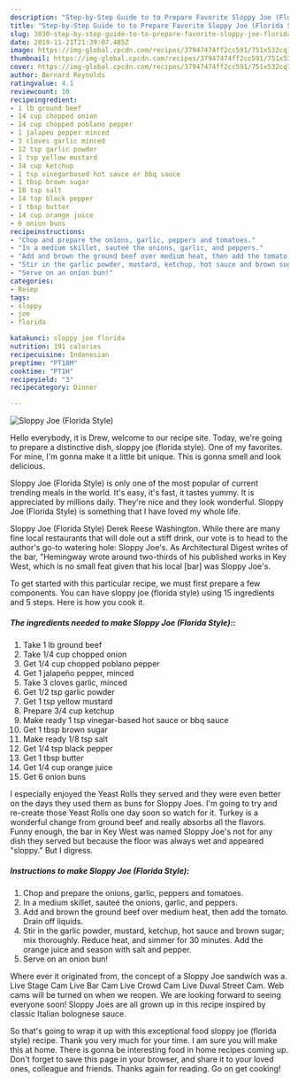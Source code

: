```yaml
---
description: "Step-by-Step Guide to to Prepare Favorite Sloppy Joe (Florida Style)"
title: "Step-by-Step Guide to to Prepare Favorite Sloppy Joe (Florida Style)"
slug: 3030-step-by-step-guide-to-to-prepare-favorite-sloppy-joe-florida-style
date: 2019-11-21T21:39:07.485Z
image: https://img-global.cpcdn.com/recipes/37947474ff2cc591/751x532cq70/sloppy-joe-florida-style-recipe-main-photo.jpg
thumbnail: https://img-global.cpcdn.com/recipes/37947474ff2cc591/751x532cq70/sloppy-joe-florida-style-recipe-main-photo.jpg
cover: https://img-global.cpcdn.com/recipes/37947474ff2cc591/751x532cq70/sloppy-joe-florida-style-recipe-main-photo.jpg
author: Bernard Reynolds
ratingvalue: 4.1
reviewcount: 10
recipeingredient:
- 1 lb ground beef
- 14 cup chopped onion
- 14 cup chopped poblano pepper
- 1 jalapeo pepper minced
- 3 cloves garlic minced
- 12 tsp garlic powder
- 1 tsp yellow mustard
- 34 cup ketchup
- 1 tsp vinegarbased hot sauce or bbq sauce
- 1 tbsp brown sugar
- 18 tsp salt
- 14 tsp black pepper
- 1 tbsp butter
- 14 cup orange juice
- 6 onion buns
recipeinstructions:
- "Chop and prepare the onions, garlic, peppers and tomatoes."
- "In a medium skillet, sauteé the onions, garlic, and peppers."
- "Add and brown the ground beef over medium heat, then add the tomato. Drain off liquids."
- "Stir in the garlic powder, mustard, ketchup, hot sauce and brown sugar; mix thoroughly. Reduce heat, and simmer for 30 minutes. Add the orange juice and season with salt and pepper."
- "Serve on an onion bun!"
categories:
- Resep
tags:
- sloppy
- joe
- florida

katakunci: sloppy joe florida
nutrition: 191 calories
recipecuisine: Indonesian
preptime: "PT18M"
cooktime: "PT1H"
recipeyield: "3"
recipecategory: Dinner

---
```



![Sloppy Joe (Florida Style)](https://img-global.cpcdn.com/recipes/37947474ff2cc591/751x532cq70/sloppy-joe-florida-style-recipe-main-photo.jpg)

Hello everybody, it is Drew, welcome to our recipe site. Today, we're going to prepare a distinctive dish, sloppy joe (florida style). One of my favorites. For mine, I'm gonna make it a little bit unique. This is gonna smell and look delicious.

Sloppy Joe (Florida Style) is only one of the most popular of current trending meals in the world. It's easy, it's fast, it tastes yummy. It is appreciated by millions daily. They're nice and they look wonderful. Sloppy Joe (Florida Style) is something that I have loved my whole life.

Sloppy Joe (Florida Style) Derek Reese Washington. While there are many fine local restaurants that will dole out a stiff drink, our vote is to head to the author&#39;s go-to watering hole: Sloppy Joe&#39;s. As Architectural Digest writes of the bar, &#34;Hemingway wrote around two-thirds of his published works in Key West, which is no small feat given that his local [bar] was Sloppy Joe&#39;s.


To get started with this particular recipe, we must first prepare a few components. You can have sloppy joe (florida style) using 15 ingredients and 5 steps. Here is how you cook it.

##### The ingredients needed to make Sloppy Joe (Florida Style)::

1. Take 1 lb ground beef
1. Take 1/4 cup chopped onion
1. Get 1/4 cup chopped poblano pepper
1. Get 1 jalapeño pepper, minced
1. Take 3 cloves garlic, minced
1. Get 1/2 tsp garlic powder
1. Get 1 tsp yellow mustard
1. Prepare 3/4 cup ketchup
1. Make ready 1 tsp vinegar-based hot sauce or bbq sauce
1. Get 1 tbsp brown sugar
1. Make ready 1/8 tsp salt
1. Get 1/4 tsp black pepper
1. Get 1 tbsp butter
1. Get 1/4 cup orange juice
1. Get 6 onion buns


I especially enjoyed the Yeast Rolls they served and they were even better on the days they used them as buns for Sloppy Joes. I&#39;m going to try and re-create those Yeast Rolls one day soon so watch for it. Turkey is a wonderful change from ground beef and really absorbs all the flavors. Funny enough, the bar in Key West was named Sloppy Joe&#39;s not for any dish they served but because the floor was always wet and appeared &#34;sloppy.&#34; But I digress. 

##### Instructions to make Sloppy Joe (Florida Style):

1. Chop and prepare the onions, garlic, peppers and tomatoes.
1. In a medium skillet, sauteé the onions, garlic, and peppers.
1. Add and brown the ground beef over medium heat, then add the tomato. Drain off liquids.
1. Stir in the garlic powder, mustard, ketchup, hot sauce and brown sugar; mix thoroughly. Reduce heat, and simmer for 30 minutes. Add the orange juice and season with salt and pepper.
1. Serve on an onion bun!


Where ever it originated from, the concept of a Sloppy Joe sandwich was a. Live Stage Cam Live Bar Cam Live Crowd Cam Live Duval Street Cam. Web cams will be turned on when we reopen. We are looking forward to seeing everyone soon! Sloppy Joes are all grown up in this recipe inspired by classic Italian bolognese sauce. 

So that's going to wrap it up with this exceptional food sloppy joe (florida style) recipe. Thank you very much for your time. I am sure you will make this at home. There is gonna be interesting food in home recipes coming up. Don't forget to save this page in your browser, and share it to your loved ones, colleague and friends. Thanks again for reading. Go on get cooking!
